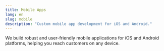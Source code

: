 ```yaml
---
title: Mobile Apps
lang: en
slug: mobile
description: "Custom mobile app development for iOS and Android."
---
```

We build robust and user-friendly mobile applications for iOS and Android platforms, helping you reach customers on any device.
